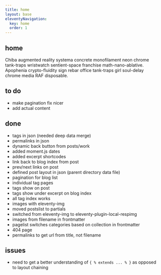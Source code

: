 ```yaml
---
title: home
layout: base
eleventyNavigation:
  key: home
  order: 1
---
```


## home

Chiba augmented reality systema concrete monofilament neon chrome tank-traps wristwatch sentient-space franchise math-nano-ablative. Apophenia crypto-fluidity sign rebar office tank-traps girl soul-delay chrome media RAF disposable. 

## to do
- make pagination fix nicer
- add actual content

## done
- tags in json (needed deep data merge)
- permalinks in json
- dynamic back button from posts/work
- added moment.js dates
- added excerpt shortcodes
- link back to blog index from post
- prev/next links on post
- defined post layout in json (parent directory data file)
- pagination for blog list
- individual tag pages 
- tags show on post
- tags show under excerpt on blog index
- all tag index works
- images with eleventy-img
- moved postslist to partials
- switched from eleventy-img to eleventy-plugin-local-respimg
- images from filename in frontmatter
- pagelist switches categories based on collection in frontmatter
- 404 page
- permalinks to get url from title, not filename

## issues
- need to get a better understanding of `{ % extends ... % }` as opposed to layout chaining
